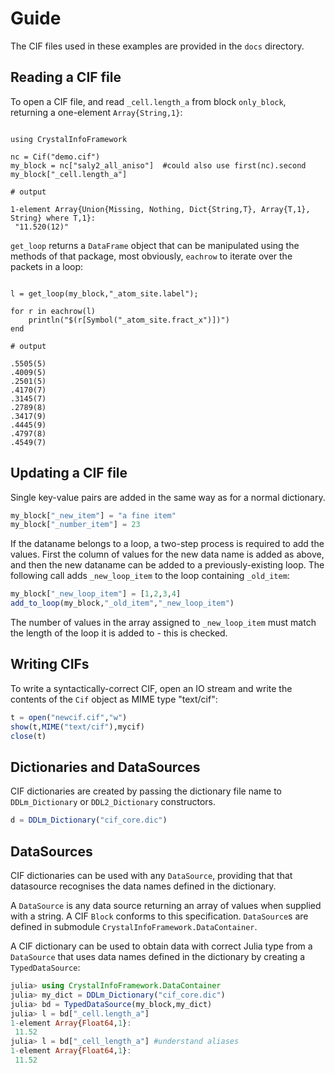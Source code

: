 # Guide

The CIF files used in these examples are provided in the `docs` directory.

## Reading a CIF file

To open a CIF file, and read `_cell.length_a` from block `only_block`, 
returning a one-element `Array{String,1}`:

```jldoctest nick1

using CrystalInfoFramework

nc = Cif("demo.cif")
my_block = nc["saly2_all_aniso"]  #could also use first(nc).second
my_block["_cell.length_a"]

# output

1-element Array{Union{Missing, Nothing, Dict{String,T}, Array{T,1}, String} where T,1}:
 "11.520(12)"
```

`get_loop` returns a `DataFrame` object that can be manipulated using the 
methods of that package, most obviously, `eachrow` to iterate over the
packets in a loop:

```jldoctest nick1

l = get_loop(my_block,"_atom_site.label");

for r in eachrow(l)
    println("$(r[Symbol("_atom_site.fract_x")])")
end

# output

.5505(5)
.4009(5)
.2501(5)
.4170(7)
.3145(7)
.2789(8)
.3417(9)
.4445(9)
.4797(8)
.4549(7)
```

## Updating a CIF file

Single key-value pairs are added in the same way as for a normal dictionary. 

```julia
my_block["_new_item"] = "a fine item"
my_block["_number_item"] = 23
```

If the dataname belongs to a loop, a two-step process is required to add
the values. First the column of values for the new data name is added
as above, and then the new dataname can be added to a previously-existing 
loop. The following call adds `_new_loop_item` to the loop containing 
`_old_item`:

```julia
my_block["_new_loop_item"] = [1,2,3,4]
add_to_loop(my_block,"_old_item","_new_loop_item")
```

The number of values in the array assigned to `_new_loop_item` must match
the length of the loop it is added to - this is checked.

## Writing CIFs

To write a syntactically-correct CIF, open an IO stream and write the
contents of the `Cif` object as MIME type "text/cif":

```julia
t = open("newcif.cif","w")
show(t,MIME("text/cif"),mycif)
close(t)
```

## Dictionaries and DataSources

CIF dictionaries are created by passing the dictionary file name to
`DDLm_Dictionary` or `DDL2_Dictionary` constructors.

```julia
d = DDLm_Dictionary("cif_core.dic")
```

## DataSources

CIF dictionaries can be used with any `DataSource`, providing that
that datasource recognises the data names defined in the dictionary.

A `DataSource` is any data source returning an array of values when
supplied with a string.  A CIF `Block` conforms to this
specification.  `DataSource`s are defined in submodule
`CrystalInfoFramework.DataContainer`.

A CIF dictionary can be used to obtain data with correct Julia type from
a `DataSource` that uses data names defined in the dictionary by 
creating a `TypedDataSource`:

```julia
julia> using CrystalInfoFramework.DataContainer
julia> my_dict = DDLm_Dictionary("cif_core.dic")
julia> bd = TypedDataSource(my_block,my_dict)
julia> l = bd["_cell.length_a"]
1-element Array{Float64,1}:
 11.52
julia> l = bd["_cell_length_a"] #understand aliases
1-element Array{Float64,1}:
 11.52
```
